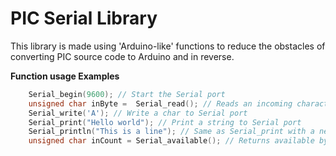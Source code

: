 PIC Serial Library
==============

This library is made using 'Arduino-like' functions to reduce the obstacles of converting PIC source code to Arduino and in reverse.

**Function usage Examples**
```c
	Serial_begin(9600); // Start the Serial port
	unsigned char inByte =  Serial_read(); // Reads an incoming character byte
	Serial_write('A'); // Write a char to Serial port
	Serial_print("Hello world"); // Print a string to Serial port
	Serial_println("This is a line"); // Same as Serial_print with a new line added
	unsigned char inCount = Serial_available(); // Returns available bytes in buffer
```